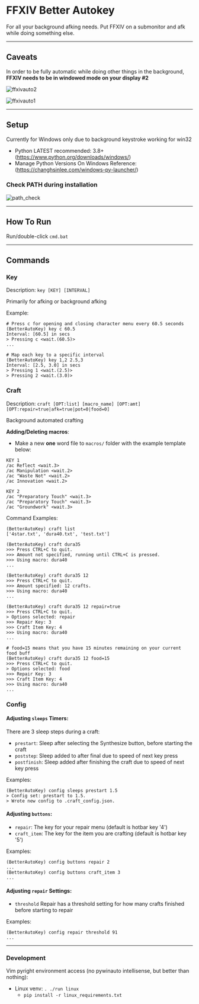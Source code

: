 # FFXIV Better Autokey

For all your background afking needs. Put FFXIV on a submonitor and afk while doing something else.

---

## Caveats
In order to be fully automatic while doing other things in the background, **FFXIV needs to be in windowed mode on your display #2**

![ffxivauto2](../assets/ffxivauto2.PNG)

![ffxivauto1](../assets/ffxivauto1.png)

---

## Setup

Currently for Windows only due to background keystroke working for win32

- Python LATEST recommended: 3.8+ (https://www.python.org/downloads/windows/)
- Manage Python Versions On Windows Reference: (https://changhsinlee.com/windows-py-launcher/)

### Check PATH during installation
![path_check](../assets/pythonpathcheck.PNG)

---

## How To Run

Run/double-click `cmd.bat`

---

## Commands

### Key
Description: `key [KEY] [INTERVAL]`

Primarily for afking or background afking

Example:

```
# Press c for opening and closing character menu every 60.5 seconds
(BetterAutoKey) key c 60.5
Interval: [60.5] in secs
> Pressing c <wait.(60.5)>
...

# Map each key to a specific interval
(BetterAutoKey) key 1,2 2.5,3
Interval: [2.5, 3.0] in secs
> Pressing 1 <wait.(2.5)>
> Pressing 2 <wait.(3.0)>
```

### Craft
Description: `craft [OPT:list] [macro_name] [OPT:amt] [OPT:repair=true|afk=true|pot=0|food=0]`

Background automated crafting

**Adding/Deleting macros**:
  - Make a new **one** word file to `macros/` folder with the example template below:

```
KEY 1
/ac Reflect <wait.3>
/ac Manipulation <wait.2>
/ac "Waste Not" <wait.2>
/ac Innovation <wait.2>

KEY 2
/ac "Preparatory Touch" <wait.3>
/ac "Preparatory Touch" <wait.3>
/ac "Groundwork" <wait.3>
```

Command Examples:
```
(BetterAutoKey) craft list
['4star.txt', 'dura40.txt', 'test.txt']

(BetterAutoKey) craft dura35
>>> Press CTRL+C to quit.
>>> Amount not specified, running until CTRL+C is pressed.
>>> Using macro: dura40
...

(BetterAutoKey) craft dura35 12
>>> Press CTRL+C to quit.
>>> Amount specified: 12 crafts.
>>> Using macro: dura40
...

(BetterAutoKey) craft dura35 12 repair=true
>>> Press CTRL+C to quit.
> Options selected: repair
>>> Repair Key: 3
>>> Craft Item Key: 4
>>> Using macro: dura40
...

# food=15 means that you have 15 minutes remaining on your current food buff
(BetterAutoKey) craft dura35 12 food=15
>>> Press CTRL+C to quit.
> Options selected: food
>>> Repair Key: 3
>>> Craft Item Key: 4
>>> Using macro: dura40
...
```

### Config

#### Adjusting `sleeps` Timers:
There are 3 sleep steps during a craft:
  - `prestart`: Sleep after selecting the Synthesize button, before starting the craft
  - `poststep`: Sleep added to after final <wait> due to speed of next key press
  - `postfinish`: Sleep added after finishing the craft due to speed of next key press

Examples:
```
(BetterAutoKey) config sleeps prestart 1.5
> Config set: prestart to 1.5.
> Wrote new config to .craft_config.json.
```

#### Adjusting `buttons`:
 - `repair`: The key for your repair menu (default is hotbar key '4')
 - `craft_item`: The key for the item you are crafting (default is hotbar key '5')

Examples:
```
(BetterAutoKey) config buttons repair 2
...
(BetterAutoKey) config buttons craft_item 3
...
```

#### Adjusting `repair` Settings:
 - `threshold` Repair has a threshold setting for how many crafts finished before starting to repair

 Examples:
 ```
 (BetterAutoKey) config repair threshold 91
 ...
 ```

---

### Development

Vim pyright environment access (no pywinauto intellisense, but better than nothing):
- Linux venv: `. ./run linux`
  - `pip install -r linux_requirements.txt`
